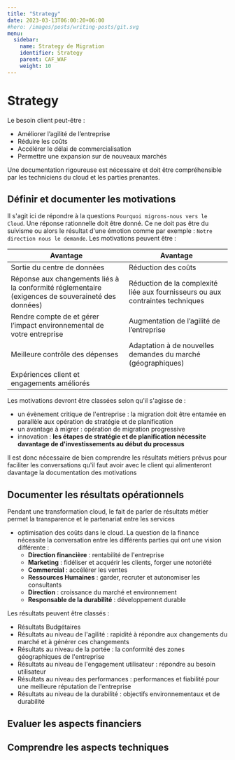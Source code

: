 ```yaml
---
title: "Strategy"
date: 2023-03-13T06:00:20+06:00
#hero: /images/posts/writing-posts/git.svg
menu:
  sidebar:
    name: Strategy de Migration
    identifier: Strategy
    parent: CAF_WAF
    weight: 10
---
```


# Strategy
Le besoin client peut-être :
- Améliorer l’agilité de l’entreprise
- Réduire les coûts
- Accélérer le délai de commercialisation
- Permettre une expansion sur de nouveaux marchés

Une documentation rigoureuse est nécessaire et doit être compréhensible par les techniciens du cloud et les parties prenantes.

## Définir et documenter les motivations
Il s'agit ici de répondre à la questions `Pourquoi migrons-nous vers le Cloud`. Une réponse rationnelle doit être donné. Ce ne doit pas être du suivisme ou alors le résultat d'une émotion comme par exemple : `Notre direction nous le demande`.
Les motivations peuvent être :

| Avantage | Avantage |
|--|--|
| Sortie du centre de données | Réduction des coûts |
| Réponse aux changements liés à la conformité réglementaire (exigences de souveraineté des données) | Réduction de la complexité liée aux fournisseurs ou aux contraintes techniques |
| Rendre compte de et gérer l’impact environnemental de votre entreprise | Augmentation de l’agilité de l’entreprise |
| Meilleure contrôle des dépenses | Adaptation à de nouvelles demandes du marché (géographiques) |
| Expériences client et engagements améliorés |  |

Les motivations devront être classées selon qu'il s'agisse de :
- un évènement critique de l'entreprise : la migration doit être entamée en parallèle aux opération de stratégie et de planification
- un avantage à migrer : opération de migration progressive
- innovation : **les étapes de stratégie et de planification nécessite davantage de d'investissements au début du processus**

Il est donc nécessaire de bien comprendre les résultats métiers prévus pour faciliter les conversations qu'il faut avoir avec le client qui alimenteront davantage la documentation des motivations
## Documenter les résultats opérationnels
Pendant une transformation cloud, le fait de parler de résultats métier permet la transparence et le partenariat entre les services
- optimisation des coûts dans le cloud. La question de la finance nécessite la conversation entre les différents parties qui ont une vision différente :
  - **Direction financière** : rentabilité de l'entreprise
  - **Marketing** : fidéliser et acquérir les clients, forger une notoriété
  - **Commercial** : accélérer les ventes
  - **Ressources Humaines** : garder, recruter et autonomiser les consultants
  - **Direction** : croissance du marché et environnement
  - **Responsable de la durabilité** : développement durable

Les résultats peuvent être classés :
- Résultats Budgétaires
- Résultats au niveau de l'agilité : rapidité à répondre aux changements du marché et à générer ces changements
- Résultats au niveau de la portée : la conformité des zones géographiques de l'entreprise
- Résultats au niveau de l'engagement utilisateur : répondre au besoin utilisateur
- Résultats au niveau des performances : performances et fiabilité pour une meilleure réputation de l'entreprise
- Résultats au niveau de la durabilité : objectifs environnementaux et de durabilité
## Evaluer les aspects financiers
## Comprendre les aspects techniques